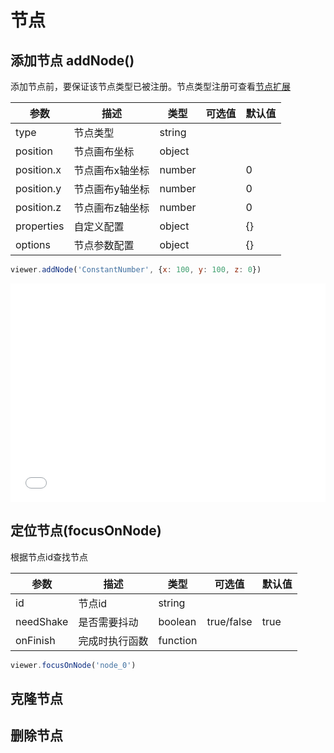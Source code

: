 # 节点

## 添加节点 addNode()

添加节点前，要保证该节点类型已被注册。节点类型注册可查看[节点扩展](./nodeExtend.html)

| 参数         | 描述       | 类型     | 可选值 | 默认值 |
|------------|----------|--------|-----|-----|
| type       | 节点类型     | string |     |     |
| position   | 节点画布坐标   | object |     |     |
| position.x | 节点画布x轴坐标 | number |     | 0   |
| position.y | 节点画布y轴坐标 | number |     | 0   |
| position.z | 节点画布z轴坐标 | number |     | 0   |
| properties | 自定义配置    | object |     | {}  |
| options    | 节点参数配置   | object |     | {}  |

```javascript
viewer.addNode('ConstantNumber', {x: 100, y: 100, z: 0})
```

<iframe src='/demo/addNode.html' height=350 width=100% frameborder=0 allowfullscreen="true"></iframe>

## 定位节点(focusOnNode)

根据节点id查找节点

| 参数        | 描述      | 类型       | 可选值        | 默认值  |
|-----------|---------|----------|------------|------|
| id        | 节点id    | string   |            |      |
| needShake | 是否需要抖动  | boolean  | true/false | true |
| onFinish  | 完成时执行函数 | function |            |      |

```javascript
viewer.focusOnNode('node_0')
```

## 克隆节点

## 删除节点

